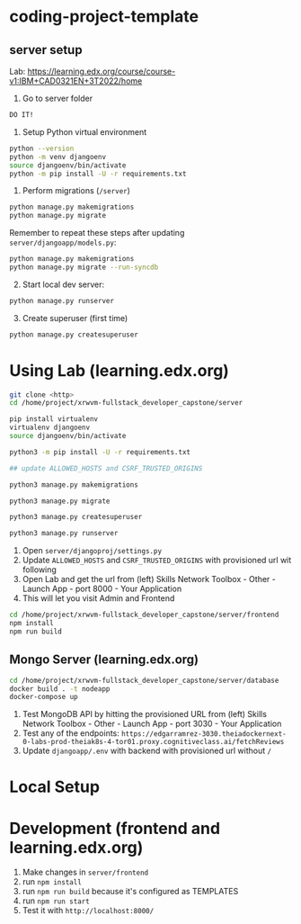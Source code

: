 # coding-project-template

## server setup

Lab: https://learning.edx.org/course/course-v1:IBM+CAD0321EN+3T2022/home

1. Go to server folder

```bash
DO IT!
```

1. Setup Python virtual environment

```bash
python --version
python -m venv djangoenv
source djangoenv/bin/activate
python -m pip install -U -r requirements.txt
```

1. Perform migrations (`/server`)

```bash
python manage.py makemigrations
python manage.py migrate
```

Remember to repeat these steps after updating `server/djangoapp/models.py`:

```bash
python manage.py makemigrations
python manage.py migrate --run-syncdb
```

2. Start local dev server:

```bash
python manage.py runserver
```

3. Create superuser (first time)

```bash
python manage.py createsuperuser
```

# Using Lab (learning.edx.org)

```bash
git clone <http>
cd /home/project/xrwvm-fullstack_developer_capstone/server

pip install virtualenv
virtualenv djangoenv
source djangoenv/bin/activate

python3 -m pip install -U -r requirements.txt

## update ALLOWED_HOSTS and CSRF_TRUSTED_ORIGINS

python3 manage.py makemigrations

python3 manage.py migrate

python3 manage.py createsuperuser

python3 manage.py runserver
```

1. Open `server/djangoproj/settings.py`
1. Update `ALLOWED_HOSTS` and `CSRF_TRUSTED_ORIGINS` with provisioned url wit following
1. Open Lab and get the url from (left) Skills Network Toolbox - Other - Launch App - port 8000 - Your Application
1. This will let you visit Admin and Frontend

```bash
cd /home/project/xrwvm-fullstack_developer_capstone/server/frontend
npm install
npm run build
```

## Mongo Server (learning.edx.org)

```bash
cd /home/project/xrwvm-fullstack_developer_capstone/server/database
docker build . -t nodeapp
docker-compose up
```

1. Test MongoDB API by hitting the provisioned URL from (left) Skills Network Toolbox - Other - Launch App - port 3030 - Your Application
1. Test any of the endpoints: `https://edgarramrez-3030.theiadockernext-0-labs-prod-theiak8s-4-tor01.proxy.cognitiveclass.ai/fetchReviews`
1. Update `djangoapp/.env` with backend with provisioned url without `/`

# Local Setup

# Development (frontend and learning.edx.org)

1. Make changes in `server/frontend`
1. run `npm install`
1. run `npm run build` because it's configured as TEMPLATES
1. run `npm run start`
1. Test it with `http://localhost:8000/`
